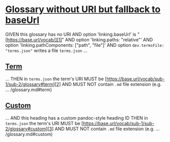 # [Glossary without URI but fallback to baseUrl](#glossary-without-uri-but-fallback-to-baseurl)

GIVEN this glossary has *no* URI
AND option 'linking.baseUrl' is "[https://base.url/vocab/][1]"
AND option 'linking.paths: "relative"'
AND option 'linking.pathComponents: \["path", "file"]'
AND option `dev.termsFile: "terms.json"` writes a file `terms.json` ...

## [Term](#term)

...
THEN in `terms.json` the term's URI MUST be [https://base.url/vocab/sub-1/sub-2/glossary#term][2]
AND MUST NOT contain `.md` file extension (e.g. ... /glossary.md#term)

## [Custom](#custom)

...
AND this heading has a custom pandoc-style heading ID
THEN in `terms.json` the term's URI MUST be [https://base.url/vocab/sub-1/sub-2/glossary#custom][3]
AND MUST NOT contain `.md` file extension (e.g. ... /glossary.md#custom)

[1]: https://base.url/vocab/

[2]: https://base.url/vocab/sub-1/sub-2/glossary#term

[3]: https://base.url/vocab/sub-1/sub-2/glossary#custom
